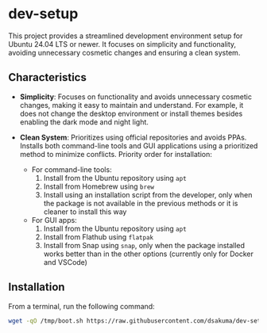 # dev-setup

This project provides a streamlined development environment setup for Ubuntu 24.04 LTS or newer. It focuses on simplicity and functionality, avoiding unnecessary cosmetic changes and ensuring a clean system.

## Characteristics

- **Simplicity**: Focuses on functionality and avoids unnecessary cosmetic changes, making it easy to maintain and understand. For example, it does not change the desktop environment or install themes besides enabling the dark mode and night light.
- **Clean System**: Prioritizes using official repositories and avoids PPAs. Installs both command-line tools and GUI applications using a prioritized method to minimize conflicts. Priority order for installation:

  - For command-line tools:
    1. Install from the Ubuntu repository using `apt`
    2. Install from Homebrew using `brew`
    3. Install using an installation script from the developer, only when the package is not available in the previous methods or it is cleaner to install this way
  - For GUI apps:
    1. Install from the Ubuntu repository using `apt`
    2. Install from Flathub using `flatpak`
    3. Install from Snap using `snap`, only when the package installed works better than in the other options (currently only for Docker and VSCode)

## Installation

From a terminal, run the following command:

```sh
wget -qO /tmp/boot.sh https://raw.githubusercontent.com/dsakuma/dev-setup/main/boot.sh && source /tmp/boot.sh
```
